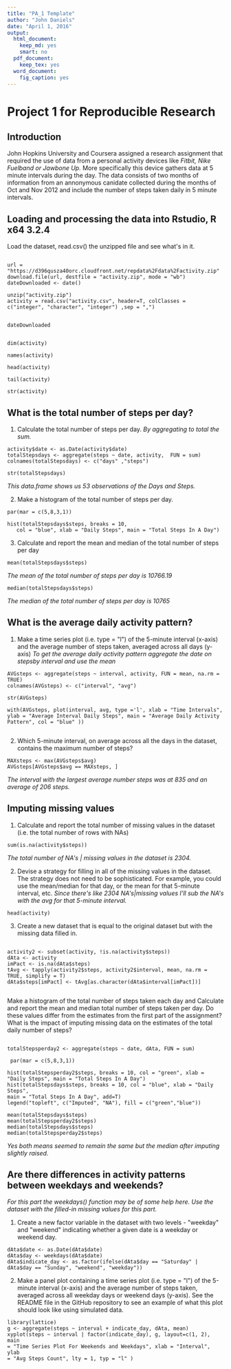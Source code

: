 ```yaml
---
title: "PA_1 Template"
author: "John Daniels"
date: "April 1, 2016"
output:
  html_document:
    keep_md: yes
    smart: no
  pdf_document:
    keep_tex: yes
  word_document:
    fig_caption: yes
---
```


# **Project 1 for Reproducible Research**

## Introduction
John Hopkins University and Coursera assigned a research assignment that required
the use of data from a personal activity devices like *Fitbit, Nike Fuelband or 
Jawbone Up.* More specifically this device gathers data at 5 minute intervals
during the day. The data consists of two months of information from an
annonymous canidate collected during the months of Oct and Nov 2012 and include the number of steps taken daily in 5 minute intervals. 

## Loading and processing the data into Rstudio, R x64 3.2.4 
 Load the dataset, read.csv() the unzipped file and see what's in it.



```{r}

url = "https://d396qusza40orc.cloudfront.net/repdata%2Fdata%2Factivity.zip"
download.file(url, destfile = "activity.zip", mode = "wb")
dateDownloaded <- date()

unzip("activity.zip")
activity = read.csv("activity.csv", header=T, colClasses = c("integer", "character", "integer") ,sep = ",")


dateDownloaded


dim(activity)

names(activity)

head(activity)

tail(activity)

str(activity)

```

## **What is the total number of steps per day?**

1. Calculate the total number of steps per day. 
*By aggregating to total the sum.*


```{r}
activity$date <- as.Date(activity$date)
totalStepsdays <- aggregate(steps ~ date, activity,  FUN = sum)
colnames(totalStepsdays) <- c("days" ,"steps")

str(totalStepsdays)
```


*This data.frame shows us 53 observations of the Days and Steps.* 

2. Make a histogram of the total number of steps per day.


```{r Total Steps In A Day, fig.height=4}
par(mar = c(5,8,3,1))

hist(totalStepsdays$steps, breaks = 10, 
   col = "blue", xlab = "Daily Steps", main = "Total Steps In A Day")

```

3. Calculate and report the mean and median of the total number of steps per day


```{r}
mean(totalStepsdays$steps)
```


*The mean of the total number of steps per day is 10766.19*
```{r}
median(totalStepsdays$steps)
```


*The median of the total number of steps per day is 10765*

## **What is the average daily activity pattern?**
1. Make a time series plot (i.e. type = "l") of the 5-minute interval (x-axis) and the average number of steps taken, averaged across all days (y-axis)
*To get the average daily activity pattern aggregate the date on stepsby interval and use the mean*

```{r}
AVGsteps <- aggregate(steps ~ interval, activity, FUN = mean, na.rm = TRUE)
colnames(AVGsteps) <- c("interval", "avg")

str(AVGsteps)
```


```{r Average Interval Daily Steps,fig.height=4}
with(AVGsteps, plot(interval, avg, type ='l', xlab = "Time Intervals", 
ylab = "Average Interval Daily Steps", main = "Average Daily Activity 
Pattern", col = "blue" ))
     
```


2. Which 5-minute interval, on average across all the days in the dataset, contains the maximum number of steps?


```{r}
MAXsteps <- max(AVGsteps$avg)
AVGsteps[AVGsteps$avg == MAXsteps, ]
```
*The interval with the largest average number steps was at 835 and an average of 206 steps.*

## **Imputing missing values**
1. Calculate and report the total number of missing values in the dataset (i.e. the total number of rows with NAs)


```{r}
sum(is.na(activity$steps))
```


*The total number of NA's | missing values in the dataset is 2304.*

2. Devise a strategy for filling in all of the missing values in the dataset. The strategy does not need to be sophisticated. For example, you could use the mean/median for that day, or the mean for that 5-minute interval, etc.
*Since there's like 2304 NA's|missing values I'll sub the NA's with the avg for that 5-minute interval.* 


```{r}
head(activity)
```


3. Create a new dataset that is equal to the original dataset but with the missing data filled in.


```{r}

activity2 <- subset(activity, !is.na(activity$steps))
dAta <- activity
imPact <- is.na(dAta$steps)
tAvg <- tapply(activity2$steps, activity2$interval, mean, na.rm = TRUE, simplify = T)
dAta$steps[imPact] <- tAvg[as.character(dAta$interval[imPact])]


```


Make a histogram of the total number of steps taken each day and Calculate and report the mean and median total number of steps taken per day. Do these values differ from the estimates from the first part of the assignment? What is the impact of imputing missing data on the estimates of the total daily number of steps?


```{r}

totalStepsperday2 <- aggregate(steps ~ date, dAta, FUN = sum)

```



```{r Total Steps In A Day Imputed, fig.height=4}
 par(mar = c(5,8,3,1))

hist(totalStepsperday2$steps, breaks = 10, col = "green", xlab = "Daily Steps", main = "Total Steps In A Day")
hist(totalStepsdays$steps, breaks = 10, col = "blue", xlab = "Daily Steps", 
main = "Total Steps In A Day", add=T) 
legend("topleft", c("Imputed", "NA"), fill = c("green","blue"))

```



```{r}
mean(totalStepsdays$steps)
mean(totalStepsperday2$steps)
median(totalStepsdays$steps)
median(totalStepsperday2$steps)
```


*Yes both means seemed to remain the same but the median after imputing slightly raised.*


## **Are there differences in activity patterns between weekdays and weekends?**
*For this part the weekdays() function may be of some help here. Use the dataset with the filled-in missing values for this part.*


1. Create a new factor variable in the dataset with two levels - "weekday" and "weekend" indicating whether a given date is a weekday or weekend day.


```{r}
dAta$date <- as.Date(dAta$date)
dAta$day <- weekdays(dAta$date)
dAta$indicate_day <- as.factor(ifelse(dAta$day == "Saturday" | dAta$day == "Sunday", "weekend", "weekday"))
```


2. Make a panel plot containing a time series plot (i.e. type = "l") of the 5-minute interval (x-axis) and the average number of steps taken, averaged across all weekday days or weekend days (y-axis). See the README file in the GitHub repository to see an example of what this plot should look like using simulated data.


```{r Time Series Plot For Weekends and Weekdays, fig.height=4}
library(lattice)
g <- aggregate(steps ~ interval + indicate_day, dAta, mean)
xyplot(steps ~ interval | factor(indicate_day), g, layout=c(1, 2), main 
= "Time Series Plot For Weekends and Weekdays", xlab = "Interval", ylab 
= "Avg Steps Count", lty = 1, typ = "l" )
```

